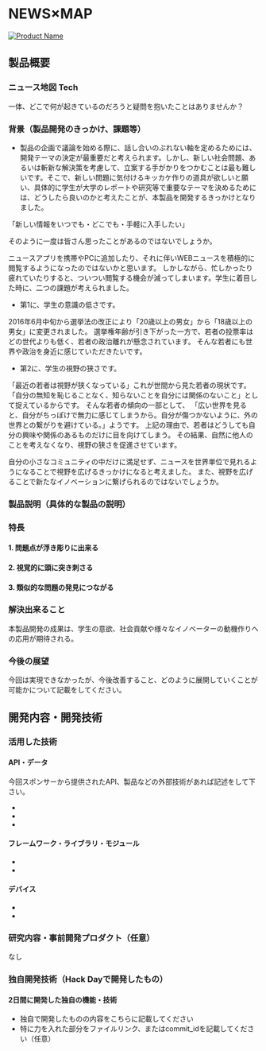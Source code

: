 # NEWS×MAP

[![Product Name](https://raw.github.com/GabLeRoux/WebMole/master/ressources/WebMole_Youtube_Video.png)](https://www.youtube.com/watch?v=aZxTgMs1y7Y)

## 製品概要
### ニュース地図 Tech
一体、どこで何が起きているのだろうと疑問を抱いたことはありませんか？

### 背景（製品開発のきっかけ、課題等）

- 製品の企画で議論を始める際に、話し合いのぶれない軸を定めるためには、開発テーマの決定が最重要だと考えられます。しかし、新しい社会問題、あるいは斬新な解決策を考慮して、立案する手がかりをつかむことは最も難しいです。そこで、新しい問題に気付けるキッカケ作りの道具が欲しいと願い、具体的に学生が大学のレポートや研究等で重要なテーマを決めるためには、どうしたら良いのかと考えたことが、本製品を開発するきっかけとなりました。

「新しい情報をいつでも・どこでも・手軽に入手したい」

そのように一度は皆さん思ったことがあるのではないでしょうか。
  
ニュースアプリを携帯やPCに追加したり、それに伴いWEBニュースを積極的に閲覧するようになったのではないかと思います。
しかしながら、忙しかったり疲れていたりすると、ついつい閲覧する機会が減ってしまいます。学生に着目した時に、二つの課題が考えられました。

- 第1に、学生の意識の低さです。
  
2016年6月中旬から選挙法の改正により「20歳以上の男女」から「18歳以上の男女」に変更されました。
選挙権年齢が引き下がった一方で、若者の投票率はどの世代よりも低く、若者の政治離れが懸念されています。
そんな若者にも世界や政治を身近に感じていただきたいです。
  
- 第2に、学生の視野の狭さです。

「最近の若者は視野が狭くなっている」これが世間から見た若者の現状です。
「自分の無知を恥じることなく、知らないことを自分には関係のないこと」として捉えているからです。
そんな若者の傾向の一部として、
「広い世界を見ると、自分がちっぽけで無力に感じてしまうから。自分が傷つかないように、外の世界との繋がりを避けている。」ようです。
上記の理由で、若者はどうしても自分の興味や関係のあるものだけに目を向けてしまう。
その結果、自然に他人のことを考えなくなり、視野の狭さを促進させています。
   
自分の小さなコミュニティの中だけに満足せず、ニュースを世界単位で見れるようになることで視野を広げるきっかけになると考えました。
また、視野を広げることで新たなイノベーションに繋げられるのではないでしょうか。
 　　
 
 

### 製品説明（具体的な製品の説明）


### 特長

#### 1. 問題点が浮き彫りに出来る

#### 2. 視覚的に頭に突き刺さる

#### 3. 類似的な問題の発見につながる

### 解決出来ること
本製品開発の成果は、学生の意欲、社会貢献や様々なイノベーターの動機作りへの応用が期待される。

### 今後の展望
今回は実現できなかったが、今後改善すること、どのように展開していくことが可能かについて記載をしてください。


## 開発内容・開発技術
### 活用した技術
#### API・データ
今回スポンサーから提供されたAPI、製品などの外部技術があれば記述をして下さい。

* 
* 
* 

#### フレームワーク・ライブラリ・モジュール
* 
* 

#### デバイス
* 
* 

### 研究内容・事前開発プロダクト（任意）
なし

### 独自開発技術（Hack Dayで開発したもの）
#### 2日間に開発した独自の機能・技術
* 独自で開発したものの内容をこちらに記載してください
* 特に力を入れた部分をファイルリンク、またはcommit_idを記載してください（任意）
